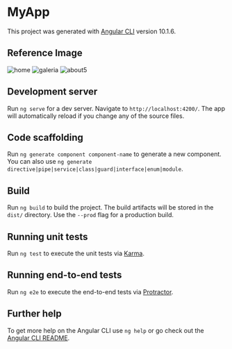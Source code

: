 # MyApp

This project was generated with [Angular CLI](https://github.com/angular/angular-cli) version 10.1.6.

## Reference Image

![home](https://user-images.githubusercontent.com/66536372/135548227-05aeb3de-2148-4670-b484-c033180c83c2.png)
![galeria](https://user-images.githubusercontent.com/66536372/135548247-e3a8aba7-569a-41ab-bed1-bad3a2e41dca.png)
![about5](https://user-images.githubusercontent.com/66536372/135548260-aa8fc39a-f214-40e9-a7e2-a8164b073bbf.png)


## Development server

Run `ng serve` for a dev server. Navigate to `http://localhost:4200/`. The app will automatically reload if you change any of the source files.

## Code scaffolding

Run `ng generate component component-name` to generate a new component. You can also use `ng generate directive|pipe|service|class|guard|interface|enum|module`.

## Build

Run `ng build` to build the project. The build artifacts will be stored in the `dist/` directory. Use the `--prod` flag for a production build.

## Running unit tests

Run `ng test` to execute the unit tests via [Karma](https://karma-runner.github.io).

## Running end-to-end tests

Run `ng e2e` to execute the end-to-end tests via [Protractor](http://www.protractortest.org/).

## Further help

To get more help on the Angular CLI use `ng help` or go check out the [Angular CLI README](https://github.com/angular/angular-cli/blob/master/README.md).

